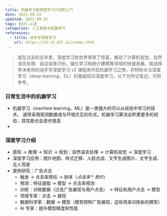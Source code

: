 ```yaml
---
title: 机器学习和深度学习介绍和入门
date: 2021-09-23
updated: 2021-09-25
tags: [d2l.ai]
categories: 人工智能与机器学习
references:
  - title: 动手学深度学习
    url: https://zh-v2.d2l.ai/index.html
---
```


> 就在过去的五年里，深度学习给世界带来了惊喜，推动了计算机视觉、自然语言处理、自动语音识别、强化学习和统计建模等领域的快速发展。我选择李沐老师的动手学深度学习 v2 课程来开启机器学习之旅，并特别关注深度学习（deep learning，DL）的基础知识深度学习。以下为所记笔记，可供参考。

<!--more-->

### 日常生活中的机器学习

- 机器学习（machine learning，ML）是一类强大的可以从经验中学习的技术。 通常采用观测数据或与环境交互的形式，机器学习算法会积累更多的经验，其性能也会逐步提高
- 

### 深度学习介绍

- 感知 -> 推理 -> 知识 -> 规划：自然语言处理 -> 计算机视觉 -> 深度学习
- 深度学习应用：图片地图、样式迁移、人脸合成、文字生成图片、文字生成、无人驾驶
- 案例研究：广告点击
  - 触发 -> 点击率预估 -> 排序（$点击率 * 竞价$）
  - 预测：特征提取 -> 模型 -> 点击率预测
  - 训练：训练数据（过去广告展现与用户点击） -> 特征和用户点击 -> 模型
  - 领域专家：点击 -> 展现
  - 数据科学家：数据 -> 模型（模型控制广告展现，这些用来训练新的模型）
  - AI 专家：提升模型精度和性能
